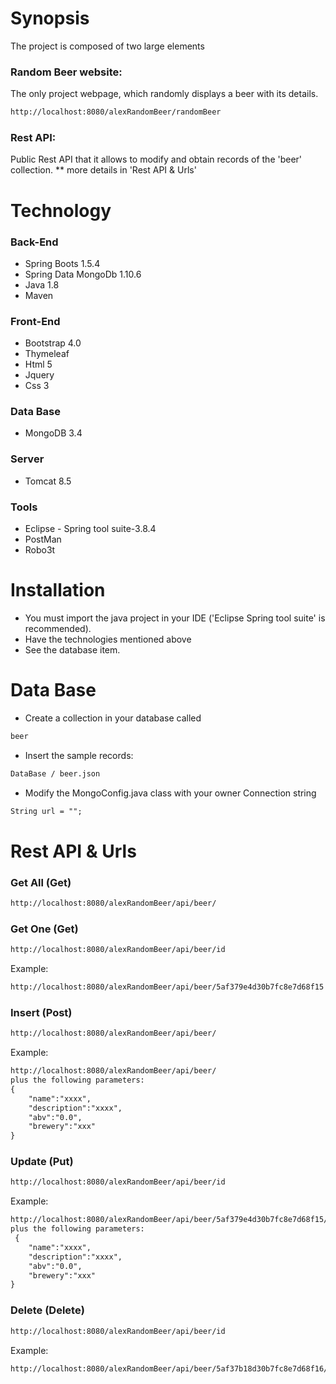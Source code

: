 # Synopsis

The project is composed of two large elements

### Random Beer website:

The only project webpage, which randomly displays a beer with its details.
 ~~~ txt
http://localhost:8080/alexRandomBeer/randomBeer
 ~~~

### Rest API: 
Public Rest API  that it allows to modify and obtain records of the 'beer' collection.
** more details in 'Rest API & Urls'


# Technology

### Back-End 
* Spring Boots 1.5.4
* Spring Data MongoDb 1.10.6
* Java 1.8
* Maven 

### Front-End 
* Bootstrap 4.0
* Thymeleaf
* Html 5
* Jquery
* Css 3

### Data Base
* MongoDB 3.4

### Server
* Tomcat 8.5

### Tools 
* Eclipse - Spring tool suite-3.8.4
* PostMan
* Robo3t

# Installation

* You must import the java project in your IDE ('Eclipse Spring tool suite' is recommended).
* Have the technologies mentioned above
* See the database item.


# Data Base


* Create a collection in your database called
~~~ txt 
beer
~~~ 
* Insert the sample records:
 ~~~ txt
DataBase / beer.json
~~~ 
* Modify the MongoConfig.java class with your owner Connection string 
~~~ txt 
String url = "";
~~~ 


# Rest API & Urls 
### Get All (Get)
   ~~~ txt 
   http://localhost:8080/alexRandomBeer/api/beer/
   ~~~
### Get One (Get)
   ~~~ txt
   http://localhost:8080/alexRandomBeer/api/beer/id
   ~~~
   Example:
   ~~~ txt
   http://localhost:8080/alexRandomBeer/api/beer/5af379e4d30b7fc8e7d68f15 
   ~~~

### Insert  (Post)

   ~~~ txt
   http://localhost:8080/alexRandomBeer/api/beer/
  ~~~
   Example:
   ~~~ txt
   http://localhost:8080/alexRandomBeer/api/beer/
   plus the following parameters:
   {
	   "name":"xxxx",
	   "description":"xxxx",
	   "abv":"0.0",
	   "brewery":"xxx"
   }
   ~~~

### Update  (Put)
   ~~~ txt
   http://localhost:8080/alexRandomBeer/api/beer/id
   ~~~
   Example:
   ~~~ txt
   http://localhost:8080/alexRandomBeer/api/beer/5af379e4d30b7fc8e7d68f15/
   plus the following parameters:
    {
	   "name":"xxxx",
	   "description":"xxxx",
	   "abv":"0.0",
	   "brewery":"xxx"
   }
   ~~~

### Delete  (Delete)
   ~~~ txt
   http://localhost:8080/alexRandomBeer/api/beer/id
   ~~~
   Example:
   ~~~ txt
   http://localhost:8080/alexRandomBeer/api/beer/5af37b18d30b7fc8e7d68f16/
   ~~~



